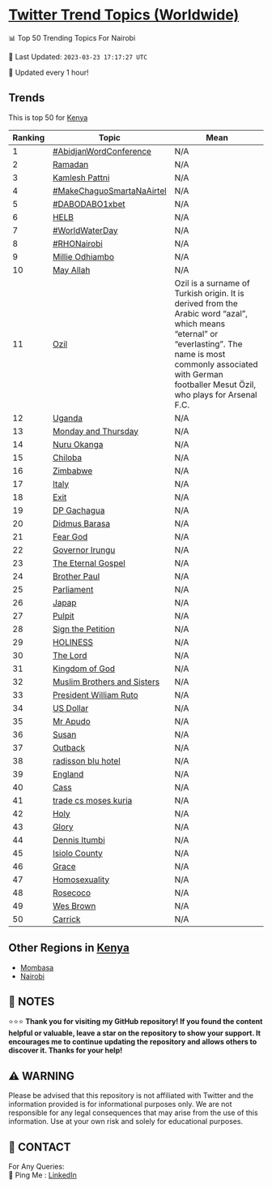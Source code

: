 [Twitter Trend Topics (Worldwide)](https://github.com/ErcinDedeoglu/Twitter-Trend-Topics)
==========


📊 Top 50 Trending Topics For Nairobi

📆 Last Updated: `2023-03-23 17:17:27 UTC`

🔧 Updated every 1 hour!


## Trends

This is top 50 for [Kenya](</Kenya>)

| Ranking | Topic | Mean |
| ------- | ------------ | ------------ |
| 1 | [#AbidjanWordConference](http://twitter.com/search?q=%23AbidjanWordConference) | N/A |
| 2 | [Ramadan](http://twitter.com/search?q=Ramadan) | N/A |
| 3 | [Kamlesh Pattni](http://twitter.com/search?q=Kamlesh+Pattni) | N/A |
| 4 | [#MakeChaguoSmartaNaAirtel](http://twitter.com/search?q=%23MakeChaguoSmartaNaAirtel) | N/A |
| 5 | [#DABODABO1xbet](http://twitter.com/search?q=%23DABODABO1xbet) | N/A |
| 6 | [HELB](http://twitter.com/search?q=HELB) | N/A |
| 7 | [#WorldWaterDay](http://twitter.com/search?q=%23WorldWaterDay) | N/A |
| 8 | [#RHONairobi](http://twitter.com/search?q=%23RHONairobi) | N/A |
| 9 | [Millie Odhiambo](http://twitter.com/search?q=Millie+Odhiambo) | N/A |
| 10 | [May Allah](http://twitter.com/search?q=May+Allah) | N/A |
| 11 | [Ozil](http://twitter.com/search?q=Ozil) | Ozil is a surname of Turkish origin. It is derived from the Arabic word “azal”, which means “eternal” or “everlasting”. The name is most commonly associated with German footballer Mesut Özil, who plays for Arsenal F.C. |
| 12 | [Uganda](http://twitter.com/search?q=Uganda) | N/A |
| 13 | [Monday and Thursday](http://twitter.com/search?q=Monday+and+Thursday) | N/A |
| 14 | [Nuru Okanga](http://twitter.com/search?q=Nuru+Okanga) | N/A |
| 15 | [Chiloba](http://twitter.com/search?q=Chiloba) | N/A |
| 16 | [Zimbabwe](http://twitter.com/search?q=Zimbabwe) | N/A |
| 17 | [Italy](http://twitter.com/search?q=Italy) | N/A |
| 18 | [Exit](http://twitter.com/search?q=Exit) | N/A |
| 19 | [DP Gachagua](http://twitter.com/search?q=DP+Gachagua) | N/A |
| 20 | [Didmus Barasa](http://twitter.com/search?q=Didmus+Barasa) | N/A |
| 21 | [Fear God](http://twitter.com/search?q=Fear+God) | N/A |
| 22 | [Governor Irungu](http://twitter.com/search?q=Governor+Irungu) | N/A |
| 23 | [The Eternal Gospel](http://twitter.com/search?q=The+Eternal+Gospel) | N/A |
| 24 | [Brother Paul](http://twitter.com/search?q=Brother+Paul) | N/A |
| 25 | [Parliament](http://twitter.com/search?q=Parliament) | N/A |
| 26 | [Japap](http://twitter.com/search?q=Japap) | N/A |
| 27 | [Pulpit](http://twitter.com/search?q=Pulpit) | N/A |
| 28 | [Sign the Petition](http://twitter.com/search?q=Sign+the+Petition) | N/A |
| 29 | [HOLINESS](http://twitter.com/search?q=HOLINESS) | N/A |
| 30 | [The Lord](http://twitter.com/search?q=The+Lord) | N/A |
| 31 | [Kingdom of God](http://twitter.com/search?q=Kingdom+of+God) | N/A |
| 32 | [Muslim Brothers and Sisters](http://twitter.com/search?q=Muslim+Brothers+and+Sisters) | N/A |
| 33 | [President William Ruto](http://twitter.com/search?q=President+William+Ruto) | N/A |
| 34 | [US Dollar](http://twitter.com/search?q=US+Dollar) | N/A |
| 35 | [Mr Apudo](http://twitter.com/search?q=Mr+Apudo) | N/A |
| 36 | [Susan](http://twitter.com/search?q=Susan) | N/A |
| 37 | [Outback](http://twitter.com/search?q=Outback) | N/A |
| 38 | [radisson blu hotel](http://twitter.com/search?q=radisson+blu+hotel) | N/A |
| 39 | [England](http://twitter.com/search?q=England) | N/A |
| 40 | [Cass](http://twitter.com/search?q=Cass) | N/A |
| 41 | [trade cs moses kuria](http://twitter.com/search?q=trade+cs+moses+kuria) | N/A |
| 42 | [Holy](http://twitter.com/search?q=Holy) | N/A |
| 43 | [Glory](http://twitter.com/search?q=Glory) | N/A |
| 44 | [Dennis Itumbi](http://twitter.com/search?q=Dennis+Itumbi) | N/A |
| 45 | [Isiolo County](http://twitter.com/search?q=Isiolo+County) | N/A |
| 46 | [Grace](http://twitter.com/search?q=Grace) | N/A |
| 47 | [Homosexuality](http://twitter.com/search?q=Homosexuality) | N/A |
| 48 | [Rosecoco](http://twitter.com/search?q=Rosecoco) | N/A |
| 49 | [Wes Brown](http://twitter.com/search?q=Wes+Brown) | N/A |
| 50 | [Carrick](http://twitter.com/search?q=Carrick) | N/A |



## Other Regions in [Kenya](</Kenya>)

* [Mombasa](</Kenya/Mombasa.md>)
* [Nairobi](</Kenya/Nairobi.md>)



## 📝 NOTES

⭐⭐⭐ **Thank you for visiting my GitHub repository! If you found the content helpful or valuable, leave a star on the repository to show your support. It encourages me to continue updating the repository and allows others to discover it. Thanks for your help!**


## ⚠️ WARNING

Please be advised that this repository is not affiliated with Twitter and the information provided is for informational purposes only. We are not responsible for any legal consequences that may arise from the use of this information. Use at your own risk and solely for educational purposes.


## 📨 CONTACT

 For Any Queries:  
            🏓 Ping Me : [LinkedIn](https://www.linkedin.com/in/ercindedeoglu/)
